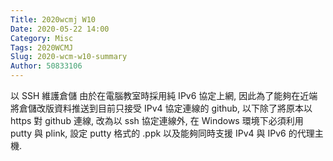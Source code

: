 ```yaml
---
Title: 2020wcmj W10
Date: 2020-05-22 14:00
Category: Misc
Tags: 2020WCMJ
Slug: 2020-wcm-w10-summary
Author: 50833106
---
```


以 SSH 維護倉儲
由於在電腦教室時採用純 IPv6 協定上網, 因此為了能夠在近端將倉儲改版資料推送到目前只接受 IPv4 協定連線的 github, 以下除了將原本以 https 對 github 連線, 改為以 ssh 協定連線外, 在 Windows 環境下必須利用 putty 與 plink, 設定 putty 格式的 .ppk 以及能夠同時支援 IPv4 與 IPv6 的代理主機.

<!-- PELICAN_END_SUMMARY -->